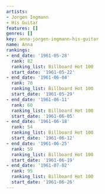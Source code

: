 ```yaml
---
artists:
- Jorgen Ingmann
- His Guitar
features: []
genres: []
key: anna-jorgen-ingmann-his-guitar
name: Anna
rankings:
- end_date: '1961-05-28'
  rank: 82
  ranking_list: Billboard Hot 100
  start_date: '1961-05-22'
- end_date: '1961-06-04'
  rank: 70
  ranking_list: Billboard Hot 100
  start_date: '1961-05-29'
- end_date: '1961-06-11'
  rank: 60
  ranking_list: Billboard Hot 100
  start_date: '1961-06-05'
- end_date: '1961-06-18'
  rank: 54
  ranking_list: Billboard Hot 100
  start_date: '1961-06-12'
- end_date: '1961-06-25'
  rank: 59
  ranking_list: Billboard Hot 100
  start_date: '1961-06-19'
- end_date: '1961-07-02'
  rank: 95
  ranking_list: Billboard Hot 100
  start_date: '1961-06-26'
---
```



